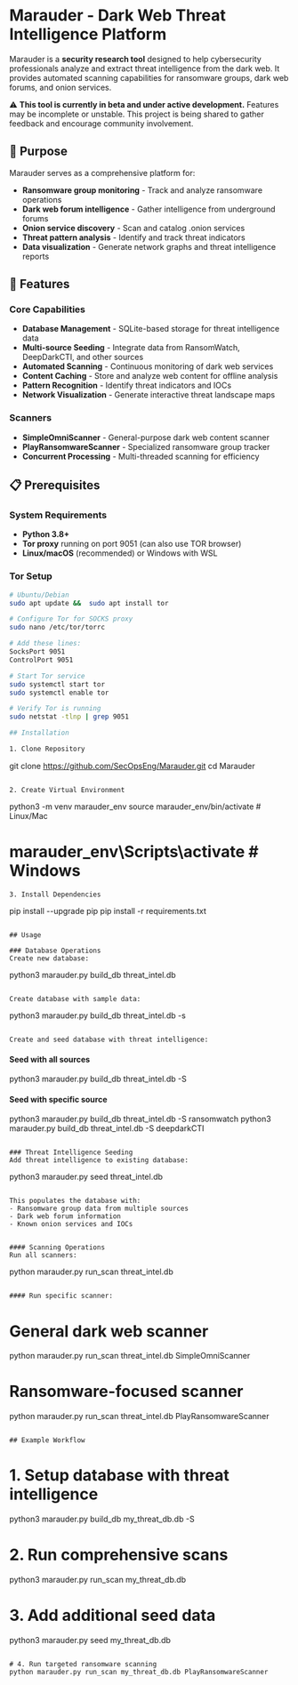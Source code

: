 # Marauder - Dark Web Threat Intelligence Platform

Marauder is a **security research tool** designed to help cybersecurity professionals analyze and extract threat intelligence from the dark web. It provides automated scanning capabilities for ransomware groups, dark web forums, and onion services.

⚠️ **This tool is currently in beta and under active development.** Features may be incomplete or unstable. This project is being shared to gather feedback and encourage community involvement.

## 🎯 Purpose

Marauder serves as a comprehensive platform for:
- **Ransomware group monitoring** - Track and analyze ransomware operations
- **Dark web forum intelligence** - Gather intelligence from underground forums  
- **Onion service discovery** - Scan and catalog .onion services
- **Threat pattern analysis** - Identify and track threat indicators
- **Data visualization** - Generate network graphs and threat intelligence reports

## 🔧 Features

### Core Capabilities
- **Database Management** - SQLite-based storage for threat intelligence data
- **Multi-source Seeding** - Integrate data from RansomWatch, DeepDarkCTI, and other sources
- **Automated Scanning** - Continuous monitoring of dark web services
- **Content Caching** - Store and analyze web content for offline analysis
- **Pattern Recognition** - Identify threat indicators and IOCs
- **Network Visualization** - Generate interactive threat landscape maps

### Scanners
- **SimpleOmniScanner** - General-purpose dark web content scanner
- **PlayRansomwareScanner** - Specialized ransomware group tracker
- **Concurrent Processing** - Multi-threaded scanning for efficiency

## 📋 Prerequisites

### System Requirements
- **Python 3.8+**
- **Tor proxy** running on port 9051 (can also use TOR browser)
- **Linux/macOS** (recommended) or Windows with WSL

### Tor Setup
```bash
# Ubuntu/Debian
sudo apt update &&  sudo apt install tor

# Configure Tor for SOCKS proxy
sudo nano /etc/tor/torrc

# Add these lines:
SocksPort 9051
ControlPort 9051

# Start Tor service
sudo systemctl start tor
sudo systemctl enable tor

# Verify Tor is running
sudo netstat -tlnp | grep 9051

## Installation

1. Clone Repository
```
git clone https://github.com/SecOpsEng/Marauder.git
cd Marauder
```

2. Create Virtual Environment
```
python3 -m venv marauder_env
source marauder_env/bin/activate  # Linux/Mac
# marauder_env\Scripts\activate   # Windows
```
3. Install Dependencies
```
pip install --upgrade pip
pip install -r requirements.txt
```

## Usage

### Database Operations
Create new database:

```
python3 marauder.py build_db threat_intel.db
```

Create database with sample data:
```
python3 marauder.py build_db threat_intel.db -s
```

Create and seed database with threat intelligence:
```
#### Seed with all sources
python3 marauder.py build_db threat_intel.db -S

#### Seed with specific source
python3 marauder.py build_db threat_intel.db -S ransomwatch
python3 marauder.py build_db threat_intel.db -S deepdarkCTI
```

### Threat Intelligence Seeding
Add threat intelligence to existing database:
```
python3 marauder.py seed threat_intel.db
```

This populates the database with:
- Ransomware group data from multiple sources
- Dark web forum information
- Known onion services and IOCs


#### Scanning Operations
Run all scanners:
```
python marauder.py run_scan threat_intel.db
```

#### Run specific scanner:
```
# General dark web scanner
python marauder.py run_scan threat_intel.db SimpleOmniScanner

# Ransomware-focused scanner
python marauder.py run_scan threat_intel.db PlayRansomwareScanner
```

## Example Workflow

```
# 1. Setup database with threat intelligence
python3 marauder.py build_db my_threat_db.db -S

# 2. Run comprehensive scans
python3 marauder.py run_scan my_threat_db.db

# 3. Add additional seed data
python3 marauder.py seed my_threat_db.db
```

# 4. Run targeted ransomware scanning
python marauder.py run_scan my_threat_db.db PlayRansomwareScanner

